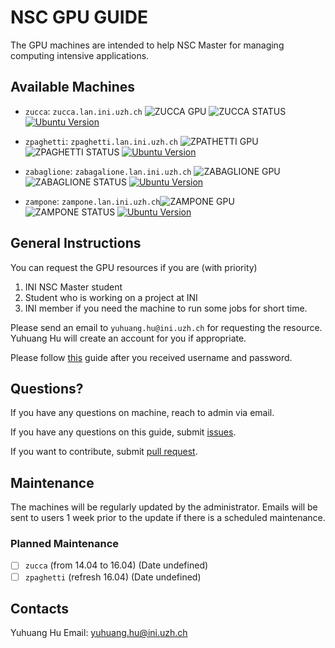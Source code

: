 # NSC GPU GUIDE

The GPU machines are intended to help NSC Master for managing computing
intensive applications.

## Available Machines
+ `zucca`: `zucca.lan.ini.uzh.ch` ![ZUCCA GPU](https://img.shields.io/badge/GPU-TITAN%20X-%23ff0090.svg) ![ZUCCA STATUS](https://img.shields.io/badge/STATUS-ON-brightgreen.svg) [![Ubuntu Version](https://img.shields.io/badge/Ubuntu%20Server-14.04-yellowgreen.svg)](https://launchpad.net/ubuntu/+mirror/releases.ubuntu.csg.uzh.ch-releases)

+ `zpaghetti`: `zpaghetti.lan.ini.uzh.ch` ![ZPATHETTI GPU](https://img.shields.io/badge/GPU-TITAN%20X-%23ff0090.svg) 
![ZPAGHETTI STATUS](https://img.shields.io/badge/STATUS-ON-brightgreen.svg) [![Ubuntu Version](https://img.shields.io/badge/Ubuntu%20Server-16.04-yellowgreen.svg)](https://launchpad.net/ubuntu/+mirror/releases.ubuntu.csg.uzh.ch-releases)

+ `zabaglione`: `zabagalione.lan.ini.uzh.ch` ![ZABAGLIONE GPU](https://img.shields.io/badge/GPU-GTX%201080-%23ff0090.svg) ![ZABAGLIONE STATUS](https://img.shields.io/badge/STATUS-ON-brightgreen.svg) [![Ubuntu Version](https://img.shields.io/badge/Ubuntu%20Server-16.04-yellowgreen.svg)](https://launchpad.net/ubuntu/+mirror/releases.ubuntu.csg.uzh.ch-releases)

+ `zampone`: `zampone.lan.ini.uzh.ch`![ZAMPONE GPU](https://img.shields.io/badge/GPU-GTX%201080-%23ff0090.svg) ![ZAMPONE STATUS](https://img.shields.io/badge/STATUS-ON-brightgreen.svg) [![Ubuntu Version](https://img.shields.io/badge/Ubuntu%20Server-16.04-yellowgreen.svg)](https://launchpad.net/ubuntu/+mirror/releases.ubuntu.csg.uzh.ch-releases)


## General Instructions

You can request the GPU resources if you are (with priority)

1. INI NSC Master student
2. Student who is working on a project at INI
3. INI member if you need the machine to run some jobs for short time.

Please send an email to `yuhuang.hu@ini.uzh.ch` for requesting the resource.
Yuhuang Hu will create an account for you if appropriate.

Please follow [this](./User-Guide.md) guide after you received username and password.

## Questions?

If you have any questions on machine, reach to admin via email.

If you have any questions on this guide, submit [issues](https://github.com/duguyue100/NSC-GPU-GUIDE/issues).

If you want to contribute, submit [pull request](https://github.com/duguyue100/NSC-GPU-GUIDE/pulls).

## Maintenance

The machines will be regularly updated by the administrator.
Emails will be sent to users 1 week prior to the update if there is a scheduled
maintenance.

### Planned Maintenance

+ [ ] `zucca` (from 14.04 to 16.04) (Date undefined)
+ [ ] `zpaghetti` (refresh 16.04) (Date undefined)

## Contacts

Yuhuang Hu
Email: yuhuang.hu@ini.uzh.ch
